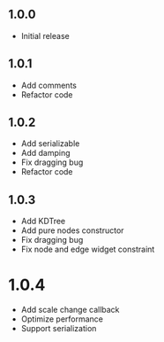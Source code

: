 ## 1.0.0

* Initial release

## 1.0.1

* Add comments
* Refactor code

## 1.0.2

* Add serializable
* Add damping
* Fix dragging bug
* Refactor code

## 1.0.3

* Add KDTree
* Add pure nodes constructor
* Fix dragging bug
* Fix node and edge widget constraint

# 1.0.4

* Add scale change callback
* Optimize performance
* Support serialization
